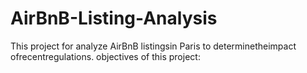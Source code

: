 # AirBnB-Listing-Analysis
This project for analyze AirBnB listingsin Paris to determinetheimpact ofrecentregulations. objectives of this project:
